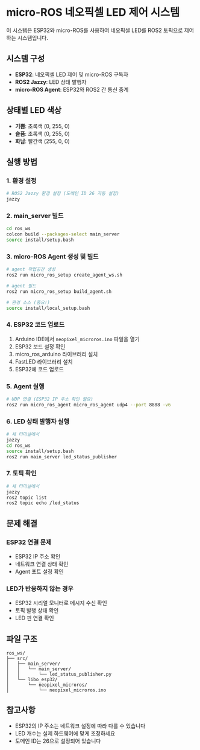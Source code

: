 # micro-ROS 네오픽셀 LED 제어 시스템

이 시스템은 ESP32와 micro-ROS를 사용하여 네오픽셀 LED를 ROS2 토픽으로 제어하는 시스템입니다.

## 시스템 구성

- **ESP32**: 네오픽셀 LED 제어 및 micro-ROS 구독자
- **ROS2 Jazzy**: LED 상태 발행자
- **micro-ROS Agent**: ESP32와 ROS2 간 통신 중계

## 상태별 LED 색상

- **기쁨**: 초록색 (0, 255, 0)
- **슬픔**: 초록색 (0, 255, 0)  
- **화남**: 빨간색 (255, 0, 0)

## 실행 방법

### 1. 환경 설정
```bash
# ROS2 Jazzy 환경 설정 (도메인 ID 26 자동 설정)
jazzy
```

### 2. main_server 빌드
```bash
cd ros_ws
colcon build --packages-select main_server
source install/setup.bash
```

### 3. micro-ROS Agent 생성 및 빌드
```bash
# agent 작업공간 생성
ros2 run micro_ros_setup create_agent_ws.sh

# agent 빌드
ros2 run micro_ros_setup build_agent.sh

# 환경 소스 (중요!)
source install/local_setup.bash
```

### 4. ESP32 코드 업로드
1. Arduino IDE에서 `neopixel_microros.ino` 파일을 열기
2. ESP32 보드 설정 확인
3. micro_ros_arduino 라이브러리 설치
4. FastLED 라이브러리 설치
5. ESP32에 코드 업로드

### 5. Agent 실행
```bash
# UDP 연결 (ESP32 IP 주소 확인 필요)
ros2 run micro_ros_agent micro_ros_agent udp4 --port 8888 -v6
```

### 6. LED 상태 발행자 실행
```bash
# 새 터미널에서
jazzy
cd ros_ws
source install/setup.bash
ros2 run main_server led_status_publisher
```

### 7. 토픽 확인
```bash
# 새 터미널에서
jazzy
ros2 topic list
ros2 topic echo /led_status
```

## 문제 해결

### ESP32 연결 문제
- ESP32 IP 주소 확인
- 네트워크 연결 상태 확인
- Agent 포트 설정 확인

### LED가 반응하지 않는 경우
- ESP32 시리얼 모니터로 메시지 수신 확인
- 토픽 발행 상태 확인
- LED 핀 연결 확인

## 파일 구조

```
ros_ws/
├── src/
│   ├── main_server/
│   │   └── main_server/
│   │       └── led_status_publisher.py
│   └── libo_esp32/
│       └── neopixel_microros/
│           └── neopixel_microros.ino
```

## 참고사항

- ESP32의 IP 주소는 네트워크 설정에 따라 다를 수 있습니다
- LED 개수는 실제 하드웨어에 맞게 조정하세요
- 도메인 ID는 26으로 설정되어 있습니다 